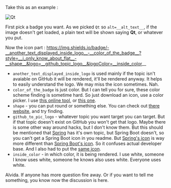 Take this as an example : 


  <img alt="Qt" src="https://img.shields.io/badge/-Qt-41cd52?style=flat-square&logo=Qt&logoColor=white" />


First pick a badge you want. As we picked `Qt` so `alt=__alt_text__`, if the image doesn't get loaded, a plain text will be shown saying **Qt**, or whatever you put.

Now the icon part :
https://img.shields.io/badge/-__another_text_displayed_inside_logo__-__color_of_the_badge__?style=__i_only_know_about_flat__-__shape__&logo=__github_topic_logo__&logoColor=__inside_color__


 - `another_text_displayed_inside_logo` is used mainly if the topic isn't avaiable on GitHub it will be rendered, it'll be rendered anyway. It helps to easily understand the logo. We may miss the icon sometimes. Nah.
 - `color_of_the_badge` is just color. But I can tell you for sure, these color scheme finding is sometime hard. So just download an icon, use a color picker. I use [this online tool](https://imagecolorpicker.com/en/), or [this one](https://github.com/maifeeulasad/EasyPaint).
 - `shape` - you can put round or something else. You can check out [there website](https://shields.io/), and try finding.
 - `github_to_pic_logo` - whatever topic you want target you can target. But if that topic doesn't exist on GitHub you won't get that logo. Maybe there is some other way around hacks, but I don't know them. But this should be mentioned that [Spring](https://github.com/topics/spring) has it's own topic, but Spring Boot doesn't, so you can't get a Spring Boot icon in you readme. But [Spring's icon](https://www.google.com/search?client=ubuntu&hs=FeP&channel=fs&sxsrf=ALeKk00nlw-2mbdYqoi8tNirMmVrQLWn8g:1607845684135&q=spring+icon&tbm=isch&chips=q:spring+icon,g_1:java:6hOFSxjWN2E%3D&usg=AI4_-kSSNVltINhyCunFP4PVTqmdhKpSBg&sa=X&ved=2ahUKEwj_yez2u8rtAhURb30KHS-WBtsQgIoDKAJ6BAgCEA4&biw=1299&bih=662#imgrc=v17ZfzFn6fy_uM) is way more different than [Spring Boot's icon](https://www.google.com/search?q=spring+boot+icon&client=ubuntu&hs=BeP&channel=fs&sxsrf=ALeKk029pza29K0O2r_TyOxdsRizt57rQA:1607845680157&tbm=isch&source=iu&ictx=1&fir=7Cgi8_dVHe8lYM%252CrdoBlvx87qC_kM%252C_&vet=1&usg=AI4_-kTJ4Ix6f_RnE1cwRzvd4YTQrvDmJg&sa=X&ved=2ahUKEwjk-vn0u8rtAhWXbSsKHfKOCb4Q9QF6BAgPEAE&biw=1299&bih=662#imgrc=7Cgi8_dVHe8lYM). So it confuses actual developer base. And I also had to put the [same icon](https://github.com/maifeeulasad/maifeeulasad/blob/master/README.md#L29-L30).
 - `inside_color` - in which color, it is being rendered. I use white, someone I know uses white, someone he knows also uses white. Everyone uses white. 

Alvida. If anyone has more question fire away. Or if you want to tell me something, you know now the discussion is here.

